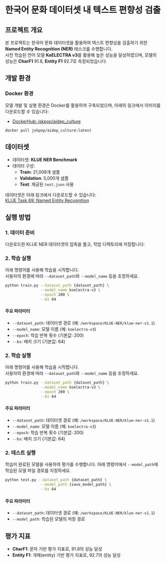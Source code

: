# 한국어 문화 데이터셋 내 텍스트 편향성 검출

## 프로젝트 개요
본 프로젝트는 한국어 문화 데이터셋을 활용하여 텍스트 편향성을 검출하기 위한 **Named Entity Recognition (NER)** 태스크를 수행합니다.  
사전 학습된 언어 모델 **KoELECTRA v3**를 활용해 높은 성능을 달성하였으며, 모델의 성능은 **CharF1** 91.8, **Entity F1** 92.7로 측정되었습니다.



## 개발 환경
### Docker 환경
모델 개발 및 실행 환경은 Docker를 활용하여 구축되었으며, 아래의 링크에서 이미지를 다운로드할 수 있습니다:
- [DockerHub: jskpop/aidep_culture](https://hub.docker.com/repository/docker/jskpop/aidep_culture/general)

```bash
docker pull jskpop/aidep_culture:latest
```

## 데이터셋
- 데이터셋: **KLUE NER Benchmark**
- 데이터 구성:
  - **Train**: 21,008개 샘플
  - **Validation**: 5,000개 샘플
  - **Test**: 제공된 `test.json` 사용

데이터셋은 아래 링크에서 다운로드할 수 있습니다:  
[KLUE Task 69: Named Entity Recognition](https://klue-benchmark.com/tasks/69/overview/description)




## 실행 방법
### 1. 데이터 준비
다운로드한 KLUE NER 데이터셋의 압축을 풀고, 작업 디렉토리에 저장합니다:



### 2. 학습 실행
아래 명령어를 사용해 학습을 시작합니다.  
사용자의 환경에 따라 `--dataset_path`와 `--model_name` 등을 조정하세요.

```bash
python train.py --dataset_path {dataset_path} \
                --model_name koelectra-v3 \
                --epoch 200 \
                --bs 64
```
#### 주요 파라미터
- `--dataset_path`: 데이터셋 경로 (예: `/workspace/KLUE-NER/klue-ner-v1.1`)
- `--model_name`: 모델 이름 (예: `koelectra-v3`)
- `--epoch`: 학습 반복 횟수 (기본값: 200)
- `--bs`: 배치 크기 (기본값: 64)

### 2. 학습 실행
아래 명령어를 사용해 학습을 시작합니다.  
사용자의 환경에 따라 `--dataset_path`와 `--model_name` 등을 조정하세요.

```bash
python train.py --dataset_path {dataset_path} \
                --model_name koelectra-v3 \
                --epoch 200 \
                --bs 64
```
#### 주요 파라미터
- `--dataset_path`: 데이터셋 경로 (예: `/workspace/KLUE-NER/klue-ner-v1.1`)
- `--model_name`: 모델 이름 (예: `koelectra-v3`)
- `--epoch`: 학습 반복 횟수 (기본값: 200)
- `--bs`: 배치 크기 (기본값: 64)

### 2. 테스트 실행
학습이 완료된 모델을 사용하여 평가를 수행합니다.
아래 명령어에서 `--model_path`에 학습된 모델 파일 경로를 지정하세요.

```bash
python test.py --dataset_path {dataset_path} \
                --model_path {save_model_path} \
                --bs 64
```
#### 주요 파라미터
- `--dataset_path`: 데이터셋 경로 (예: `/workspace/KLUE-NER/klue-ner-v1.1`)
- `--model_path`: 학습된 모델의 저장 경로


## 평가 지표
- **CharF1**: 문자 기반 평가 지표로, 91.8의 성능 달성
- **Entity F1**: 개체(entity) 기반 평가 지표로, 92.7의 성능 달성